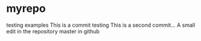 myrepo
======
testing examples
This is a commit testing
This  is a second commit...
A small edit in the repository master in github
